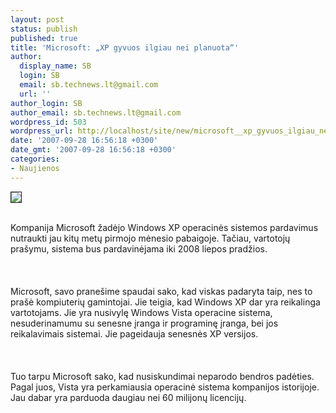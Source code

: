 ```yaml
---
layout: post
status: publish
published: true
title: 'Microsoft: „XP gyvuos ilgiau nei planuota“'
author:
  display_name: SB
  login: SB
  email: sb.technews.lt@gmail.com
  url: ''
author_login: SB
author_email: sb.technews.lt@gmail.com
wordpress_id: 503
wordpress_url: http://localhost/site/new/microsoft__xp_gyvuos_ilgiau_nei_planuota_/
date: '2007-09-28 16:56:18 +0300'
date_gmt: '2007-09-28 16:56:18 +0300'
categories:
- Naujienos
---
```

<div class="imgright"><img src="http://tbn0.google.com/images?q=tbn:7kLJLNr7RWy7-M:http://radiocool.110mb.com/wp-content/uploads/2007/04/windows_xp_logo.jpg" border="1"></div>
<p><br>Kompanija Microsoft žadėjo Windows XP operacinės sistemos pardavimus nutraukti jau kitų metų pirmojo mėnesio pabaigoje. Tačiau, vartotojų prašymu, sistema bus pardavinėjama iki 2008 liepos pradžios.<br />
<br><br />
<br>Microsoft, savo pranešime spaudai sako, kad viskas padaryta taip, nes to prašė kompiuterių gamintojai. Jie teigia, kad Windows XP dar yra reikalinga vartotojams. Jie yra nusivylę Windows Vista operacine sistema, nesuderinamumu su senesne įranga ir programinę įranga, bei jos reikalavimais sistemai. Jie pageidauja senesnės XP versijos.<br />
<br><br />
<br>Tuo tarpu Microsoft sako, kad nusiskundimai neparodo bendros padėties. Pagal juos, Vista yra perkamiausia operacinė sistema kompanijos istorijoje. Jau dabar yra parduoda daugiau nei 60 milijonų licencijų.<br />
<br></p>

